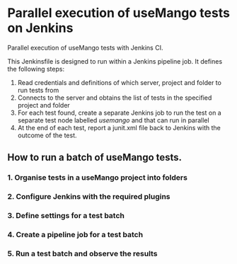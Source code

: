 # Parallel execution of useMango tests on Jenkins
Parallel execution of useMango tests with Jenkins CI.

This Jenkinsfile is designed to run within a Jenkins pipeline job. It defines the following steps:

1. Read credentials and definitions of which server, project and folder to run tests from
2. Connects to the server and obtains the list of tests in the specified project and folder
3. For each test found, create a separate Jenkins job to run the test on a separate test node labelled _usemango_ and that can run in parallel
4. At the end of each test, report a junit.xml file back to Jenkins with the outcome of the test.

## How to run a batch of useMango tests.

### 1. Organise tests in a useMango project into folders

### 2. Configure Jenkins with the required plugins

### 3. Define settings for a test batch

### 4. Create a pipeline job for a test batch 

### 5. Run a test batch and observe the results